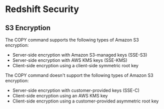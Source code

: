 # Redshift Security

## S3 Encryption

The COPY command supports the following types of Amazon S3 encryption:

- Server-side encryption with Amazon S3-managed keys (SSE-S3)
- Server-side encryption with AWS KMS keys (SSE-KMS)
- Client-side encryption using a client-side symmetric root key

The COPY command doesn't support the following types of Amazon S3 encryption:

- Server-side encryption with customer-provided keys (SSE-C)
- Client-side encryption using an AWS KMS key
- Client-side encryption using a customer-provided asymmetric root key

